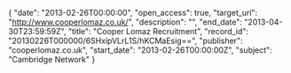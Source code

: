 {
  "date": "2013-02-26T00:00:00", 
  "open_access": true, 
  "target_url": "http://www.cooperlomaz.co.uk/", 
  "description": "", 
  "end_date": "2013-04-30T23:59:59Z", 
  "title": "Cooper Lomaz Recruitment", 
  "record_id": "20130226T000000/6SHxipVLrL1S/hKCMaEsig==", 
  "publisher": "cooperlomaz.co.uk", 
  "start_date": "2013-02-26T00:00:00Z", 
  "subject": "Cambridge Network"
}

